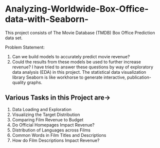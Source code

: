 # Analyzing-Worldwide-Box-Office-data-with-Seaborn-

This project consists of The Movie Database (TMDB) Box Office Prediction data set.

Problem Statement:
1. Can we build models to accurately predict movie revenue?
2. Could the results from these models be used to further increase revenue?
I have tried to answer these questions by way of exploratory data analysis (EDA) in this project. The statistical data visualization library Seaborn is like workhorse to generate interactive, publication-quality graphs.

## Various Tasks in this Project are-> 
1. Data Loading and Exploration
2. Visualizing the Target Distribution
3. Comparing Film Revenue to Budget
4. Do Official Homepages Impact Revenue?
5. Distribution of Languages across Films
6. Common Words in Film Titles and Descriptions
7. How do Film Descriptions Impact Revenue?
